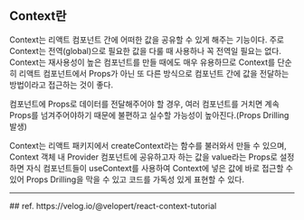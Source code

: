 ## Context란
Context는 리액트 컴포넌트 간에 어떠한 값을 공유할 수 있게 해주는 기능이다.
주로 Context는 전역(global)으로 필요한 값을 다룰 때 사용하나 꼭 전역일 필요는 없다.
Context는 재사용성이 높은 컴포넌트를 만들 때에도 매우 유용하므로 Context를 단순히 리액트 컴포넌트에서 Props가 아닌 또 다른 방식으로 컴포넌트 간에 값을 전달하는 방법이라고 접근하는 것이 좋다.

컴포넌트에 Props로 데이터를 전달해주어야 할 경우, 여러 컴포넌트를 거치면 계속 Props를 넘겨주어야하기 때문에 불편하고 실수할 가능성이 높아진다.(Props Drilling 발생)

Context는 리액트 패키지에서 createContext라는 함수를 불러와서 만들 수 있으며, Context 객체 내 Provider 컴포넌트에 공유하고자 하는 값을 value라는 Props로 설정하면 자식 컴포넌트들이 useContext를 사용하여 Context에 넣은 값에 바로 접근할 수 있어 Props Drilling을 막을 수 있고 코드를 가독성 있게 표현할 수 있다.


<hr>
## ref.
https://velog.io/@velopert/react-context-tutorial